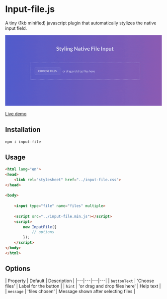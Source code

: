 # Input-file.js

A tiny (1kb minified) javascript plugin that automatically stylizes the native input field.


<img src="https://github.com/pb03/input-file/raw/master/demo.gif" width="620" alt="Demo">

[Live demo](https://codepen.io/prasanjit/full/NxjZMO/)

## Installation

`npm i input-file`

## Usage

```html
<html lang="en">
<head>
	<link rel="stylesheet" href="../input-file.css">
</head>

<body>

	<input type="file" name="files" multiple>

	<script src="../input-file.min.js"></script>
	<script>
		new InputFile({
			// options
		});
	</script>
</body>
</html>
```

## Options
| Property | Default | Description |
|---|---|---|---|
| `buttonText` | 'Choose files' | Label for the button |
| `hint` | 'or drag and drop files here' | Help text |
| `message` | 'files chosen' | Message shown after selecting files |